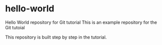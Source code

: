 # hello-world
Hello World repository for Git tutorial
This is an example repository for the Git tutoial

This repository is built step by step in the tutorial. 
